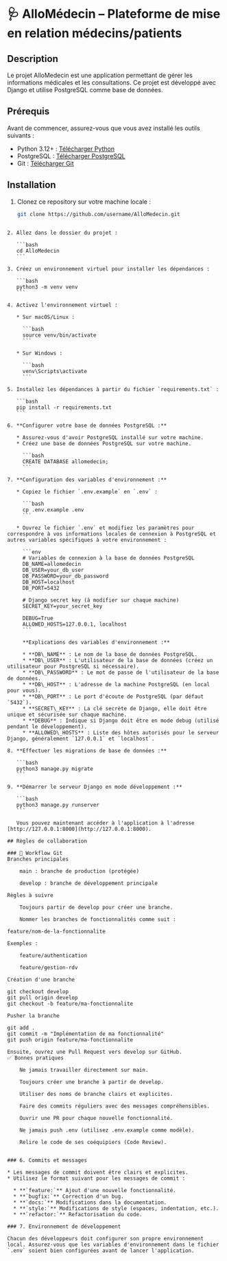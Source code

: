 
# 🩺 AlloMédecin – Plateforme de mise en relation médecins/patients

## Description

Le projet AlloMedecin est une application permettant de gérer les informations médicales et les consultations. Ce projet est développé avec Django et utilise PostgreSQL comme base de données.

## Prérequis

Avant de commencer, assurez-vous que vous avez installé les outils suivants :

- Python 3.12+ : [Télécharger Python](https://www.python.org/downloads/)
- PostgreSQL : [Télécharger PostgreSQL](https://www.postgresql.org/download/)
- Git : [Télécharger Git](https://git-scm.com/downloads)

## Installation

1. Clonez ce repository sur votre machine locale :

   ```bash
   git clone https://github.com/username/AlloMedecin.git
````

2. Allez dans le dossier du projet :

   ```bash
   cd AlloMedecin
   ```

3. Créez un environnement virtuel pour installer les dépendances :

   ```bash
   python3 -m venv venv
   ```

4. Activez l'environnement virtuel :

   * Sur macOS/Linux :

     ```bash
     source venv/bin/activate
     ```

   * Sur Windows :

     ```bash
     venv\Scripts\activate
     ```

5. Installez les dépendances à partir du fichier `requirements.txt` :

   ```bash
   pip install -r requirements.txt
   ```

6. **Configurer votre base de données PostgreSQL :**

   * Assurez-vous d'avoir PostgreSQL installé sur votre machine.
   * Créez une base de données PostgreSQL sur votre machine.

     ```bash
     CREATE DATABASE allomedecin;
     ```

7. **Configuration des variables d'environnement :**

   * Copiez le fichier `.env.example` en `.env` :

     ```bash
     cp .env.example .env
     ```

   * Ouvrez le fichier `.env` et modifiez les paramètres pour correspondre à vos informations locales de connexion à PostgreSQL et autres variables spécifiques à votre environnement :

     ```env
     # Variables de connexion à la base de données PostgreSQL
     DB_NAME=allomedecin
     DB_USER=your_db_user
     DB_PASSWORD=your_db_password
     DB_HOST=localhost
     DB_PORT=5432

     # Django secret key (à modifier sur chaque machine)
     SECRET_KEY=your_secret_key

     DEBUG=True
     ALLOWED_HOSTS=127.0.0.1, localhost
     ```

     **Explications des variables d'environnement :**

     * **DB\_NAME** : Le nom de la base de données PostgreSQL.
     * **DB\_USER** : L'utilisateur de la base de données (créez un utilisateur pour PostgreSQL si nécessaire).
     * **DB\_PASSWORD** : Le mot de passe de l'utilisateur de la base de données.
     * **DB\_HOST** : L'adresse de la machine PostgreSQL (en local pour vous).
     * **DB\_PORT** : Le port d'écoute de PostgreSQL (par défaut `5432`).
     * **SECRET\_KEY** : La clé secrète de Django, elle doit être unique et sécurisée sur chaque machine.
     * **DEBUG** : Indique si Django doit être en mode debug (utilisé pendant le développement).
     * **ALLOWED\_HOSTS** : Liste des hôtes autorisés pour le serveur Django, généralement `127.0.0.1` et `localhost`.

8. **Effectuer les migrations de base de données :**

   ```bash
   python3 manage.py migrate
   ```

9. **Démarrer le serveur Django en mode développement :**

   ```bash
   python3 manage.py runserver
   ```

   Vous pouvez maintenant accéder à l'application à l'adresse [http://127.0.0.1:8000](http://127.0.0.1:8000).

## Règles de collaboration

### 🚀 Workflow Git
Branches principales

    main : branche de production (protégée)

    develop : branche de développement principale

Règles à suivre

    Toujours partir de develop pour créer une branche.

    Nommer les branches de fonctionnalités comme suit :

feature/nom-de-la-fonctionnalite

Exemples :

    feature/authentication

    feature/gestion-rdv

Création d'une branche

git checkout develop
git pull origin develop
git checkout -b feature/ma-fonctionnalite

Pusher la branche

git add .
git commit -m "Implémentation de ma fonctionnalité"
git push origin feature/ma-fonctionnalite

Ensuite, ouvrez une Pull Request vers develop sur GitHub.
✅ Bonnes pratiques

    Ne jamais travailler directement sur main.

    Toujours créer une branche à partir de develop.

    Utiliser des noms de branche clairs et explicites.

    Faire des commits réguliers avec des messages compréhensibles.

    Ouvrir une PR pour chaque nouvelle fonctionnalité.

    Ne jamais push .env (utilisez .env.example comme modèle).

    Relire le code de ses coéquipiers (Code Review).


### 6. Commits et messages

* Les messages de commit doivent être clairs et explicites.
* Utilisez le format suivant pour les messages de commit :

  * **`feature:`** Ajout d'une nouvelle fonctionnalité.
  * **`bugfix:`** Correction d'un bug.
  * **`docs:`** Modifications dans la documentation.
  * **`style:`** Modifications de style (espaces, indentation, etc.).
  * **`refactor:`** Refactorisation du code.

### 7. Environnement de développement

Chacun des développeurs doit configurer son propre environnement local. Assurez-vous que les variables d'environnement dans le fichier `.env` soient bien configurées avant de lancer l'application.

